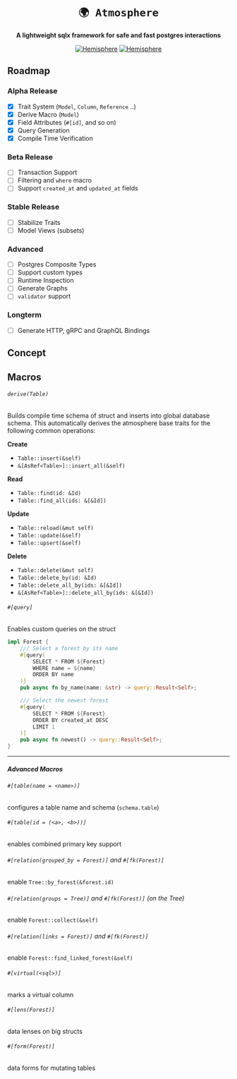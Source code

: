 <div align="center">

# `🌍 Atmosphere`

**A lightweight sqlx framework for safe and fast postgres interactions**

[![Hemisphere](https://img.shields.io/badge/hemisphere-open%20source-blueviolet.svg)](https://hemisphere.studio)
[![Hemisphere](https://img.shields.io/badge/postgresql-orm-blue.svg)]()

</div>

## Roadmap

### Alpha Release
- [x] Trait System (`Model`, `Column`, `Reference` ..)
- [x] Derive Macro (`Model`)
- [x] Field Attributes (`#[id]`, and so on)
- [x] Query Generation
- [x] Compile Time Verification

### Beta Release
- [ ] Transaction Support
- [ ] Filtering and `where` macro
- [ ] Support `created_at` and `updated_at` fields

### Stable Release
- [ ] Stabilize Traits
- [ ] Model Views (subsets)

### Advanced
- [ ] Postgres Composite Types
- [ ] Support custom types
- [ ] Runtime Inspection
- [ ] Generate Graphs
- [ ] `validator` support

### Longterm
- [ ] Generate HTTP, gRPC and GraphQL Bindings

## Concept

## Macros

###### `derive(Table)`

Builds compile time schema of struct and inserts into global database schema.
This automatically derives the atmosphere base traits for the following common
operations:

**Create**
- `Table::insert(&self)`
- `&[AsRef<Table>]::insert_all(&self)`

**Read**
- `Table::find(id: &Id)`
- `Table::find_all(ids: &[&Id])`

**Update**
- `Table::reload(&mut self)`
- `Table::update(&self)`
- `Table::upsert(&self)`

 **Delete**
- `Table::delete(&mut self)`
- `Table::delete_by(id: &Id)`
- `Table::delete_all_by(ids: &[&Id])`
- `&[AsRef<Table>]::delete_all_by(ids: &[&Id])`

###### `#[query]`
Enables custom queries on the struct

```rust
impl Forest {
    /// Select a forest by its name
    #[query(
		SELECT * FROM ${Forest}
		WHERE name = ${name}
		ORDER BY name
    )]
    pub async fn by_name(name: &str) -> query::Result<Self>;

	/// Select the newest forest
    #[query(
		SELECT * FROM ${Forest}
		ORDER BY created_at DESC
		LIMIT 1
    )]
    pub async fn newest() -> query::Result<Self>;
}
```

---

##### Advanced Macros

###### `#[table(name = <name>)]`
configures a table name and schema (`schema.table`)

###### `#[table(id = (<a>, <b>))]`
enables combined primary key support

###### `#[relation(grouped_by = Forest)]` and `#[fk(Forest)]`
enable `Tree::by_forest(&forest.id)`

###### `#[relation(groups = Tree)]` and `#[fk(Forest)]`  (on the Tree)
enable `Forest::collect(&self)`

###### `#[relation(links = Forest)]` and `#[fk(Forest)]`
enable `Forest::find_linked_forest(&self)`

###### `#[virtual(<sql>)]`
marks a virtual column

###### `#[lens(Forest)]`
data lenses on big structs

###### `#[form(Forest)]`
data forms for mutating tables
